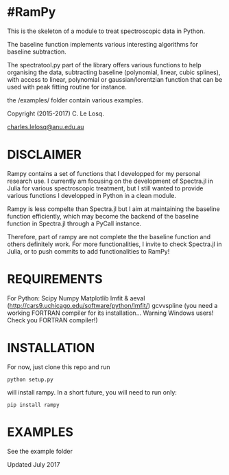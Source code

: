 #RamPy
=====

This is the skeleton of a module to treat spectroscopic data in Python.

The baseline function implements various interesting algorithms for baseline subtraction.

The spectratool.py part of the library offers various functions to help organising the data, subtracting baseline (polynomial, linear, cubic splines), with access to linear, polynomial or gaussian/lorentzian function that can be used with peak fitting routine for instance. 

the /examples/ folder contain various examples.

Copyright (2015-2017) C. Le Losq.

charles.lelosq@anu.edu.au

# DISCLAIMER

Rampy contains a set of functions that I developped for my personal research use. 
I currently am focusing on the development of Spectra.jl in Julia for various spectroscopic treatment, 
but I still wanted to provide various functions I developped in Python in a clean module. 

Rampy is less compelte than Spectra.jl but I aim at maintaining the baseline function efficiently, which may become the backend of the baseline function in Spectra.jl through a PyCall instance.

Therefore, part of rampy are not complete the the baseline function and others definitely work. For more functionalities, I invite to check Spectra.jl in Julia, or to push commits to add functionalities to RamPy!


# REQUIREMENTS

For Python:
Scipy
Numpy
Matplotlib
lmfit & aeval (http://cars9.uchicago.edu/software/python/lmfit/)
gcvvspline (you need a working FORTRAN compiler for its installation... Warning Windows users! Check you FORTRAN compiler!)

# INSTALLATION

For now, just clone this repo and run 

	python setup.py

will install rampy. In a short future, you will need to run only:

	pip install rampy 

# EXAMPLES

See the example folder

Updated July 2017





